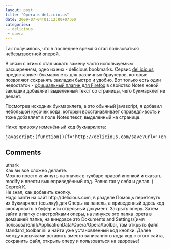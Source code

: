 ```yaml
---
layout: post
title: "Opera и del.icio.us"
date: 2009-07-04T01:13:00+07:00
categories:
 - delicious
 - opera
---
```


<div class='post'>
Так получилось, что в последнее время я стал пользоваться небезызвестной <a href="http://www.opera.com">оперой</a>.

В связи с этим я стал искать замену часто используемым расширениям, одно из них - delicious bookmarks. Сервис <a href="http://delicious.com">del.icio.us</a> предоставляет букмарклеты для различных браузеров, которые позволяют сохранять закладки быстро и удобно. Вот только есть один недостаток - <a href="https://addons.mozilla.org/en-US/firefox/addon/3615">официальный плагин для Firefox</a> в свойство Notes новой закладки добавляет выделенный текст со страницы, чего букмарклет не делает.

Посмотрев исходник букмарклета, а это обычный javascript, я добавил небольшой кусочек кода, который восстанавливает справедливость и тоже добавляет в поле Notes текст, выделенный на странице.

Ниже привожу изменённый код букмарклета:
<pre class="brush:js">
javascript:(function(){f='http://delicious.com/save?url='+encodeURIComponent(window.location.href)+'&title='+encodeURIComponent(document.title)+'&notes='+encodeURIComponent(document.getSelection())+'&v=5&';a=function(){if(!window.open(f+'noui=1&jump=doclose','deliciousuiv5','location=yes,links=no,scrollbars=no,toolbar=no,width=550,height=550'))location.href=f+'jump=yes'};if(/Firefox/.test(navigator.userAgent)){setTimeout(a,0)}else{a()}})()
</pre></div>
<h2>Comments</h2>
<div class='comments'>
<div class='comment'>
<div class='author'>uthark</div>
<div class='content'>
Как вы всё сложно делаете.<br />Можно просто кликнуть на значок в тулбаре правой кнопкой и сказать modify и ввести вышеприведённый код. Ровно так у себя и делал. )</div>
</div>
<div class='comment'>
<div class='author'>Сергей К.</div>
<div class='content'>
Не знал, как добавить кнопку.<br />Надо зайти на сайт http://delicious.com, в разделе Помощь перетянуть их букмарклет (ссылку) для Оперы на панель, а приведенный здесь код скопировать в буфер или отдельный документ. Закрыть оперу. Затем зайти в папку с настройками оперы, на линуксе это папка .opera в домашней папке, на виндовсе это Dokuments and Settings/[имя пользователя]/ApplicationData/Opera/Opera/toolbar, там открыть файл standard_toolbar.ini и найти уже установленный код кнопки. Далее между кавычками вставить вместо записанного кода код с этого сайта, сохранить файл, открыть оперу и пользоваться на здоровье!</div>
</div>
</div>
